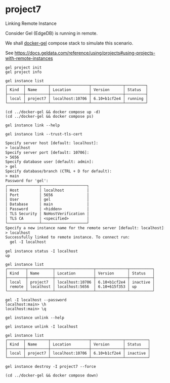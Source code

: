 # project7

Linking Remote Instance

Consider Gel (EdgeDB) is running in remote. 

We shall [docker-gel](../docker-gel) compose stack to simulate this scenario.

See https://docs.geldata.com/reference/using/projects#using-projects-with-remote-instances

```shell
gel project init
gel project info
```

```shell
gel instance list
┌───────┬──────────┬─────────────────┬──────────────┬─────────┐
│ Kind  │ Name     │ Location        │ Version      │ Status  │
├───────┼──────────┼─────────────────┼──────────────┼─────────┤
│ local │ project7 │ localhost:10706 │ 6.10+b1cf2e4 │ running │
└───────┴──────────┴─────────────────┴──────────────┴─────────┘
```

```shell
(cd ../docker-gel && docker compose up -d)
(cd ../docker-gel && docker compose ps)
```

```shell
gel instance link --help
```

```shell
gel instance link --trust-tls-cert
```

```txt
Specify server host [default: localhost]:
> localhost
Specify server port [default: 10706]:
> 5656
Specify database user [default: admin]:
> gel
Specify database/branch (CTRL + D for default):
> main
Password for 'gel':
┌──────────────┬────────────────────┐
│ Host         │ localhost          │
│ Port         │ 5656               │
│ User         │ gel                │
│ Database     │ main               │
│ Password     │ <hidden>           │
│ TLS Security │ NoHostVerification │
│ TLS CA       │ <specified>        │
└──────────────┴────────────────────┘
Specify a new instance name for the remote server [default: localhost]:
> localhost
Successfully linked to remote instance. To connect run:
  gel -I localhost
```

```shell
gel instance status -I localhost
up
```

```shell
gel instance list
┌────────┬───────────┬─────────────────┬──────────────┬──────────┐
│ Kind   │ Name      │ Location        │ Version      │ Status   │
├────────┼───────────┼─────────────────┼──────────────┼──────────┤
│ local  │ project7  │ localhost:10706 │ 6.10+b1cf2e4 │ inactive │
│ remote │ localhost │ localhost:5656  │ 6.10+615f353 │ up       │
└────────┴───────────┴─────────────────┴──────────────┴──────────┘
```

```shell
gel -I localhost --password
localhost:main> \h
localhost:main> \q
```

```shell
gel instance unlink --help
```

```shell
gel instance unlink -I localhost
```

```shell
gel instance list
┌───────┬──────────┬─────────────────┬──────────────┬──────────┐
│ Kind  │ Name     │ Location        │ Version      │ Status   │
├───────┼──────────┼─────────────────┼──────────────┼──────────┤
│ local │ project7 │ localhost:10706 │ 6.10+b1cf2e4 │ inactive │
└───────┴──────────┴─────────────────┴──────────────┴──────────┘
```

```shell
gel instance destroy -I project7 --force
```

```shell
(cd ../docker-gel && docker compose down)
```
